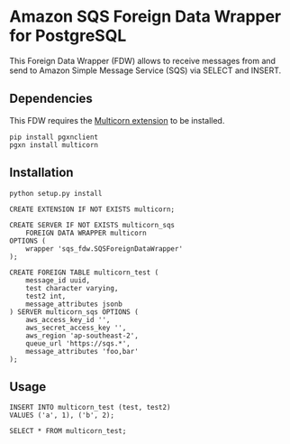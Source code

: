 # Amazon SQS Foreign Data Wrapper for PostgreSQL

This Foreign Data Wrapper (FDW) allows to receive messages from and send to Amazon Simple Message Service (SQS) via SELECT and INSERT.

## Dependencies

This FDW requires the [Multicorn extension](https://multicorn.org/#installation) to be installed.

```shell script
pip install pgxnclient
pgxn install multicorn
```

## Installation

```shell script
python setup.py install
```

```postgresql
CREATE EXTENSION IF NOT EXISTS multicorn;

CREATE SERVER IF NOT EXISTS multicorn_sqs 
    FOREIGN DATA WRAPPER multicorn
OPTIONS (
    wrapper 'sqs_fdw.SQSForeignDataWrapper'
);

CREATE FOREIGN TABLE multicorn_test (
    message_id uuid,
    test character varying,
    test2 int,
    message_attributes jsonb
) SERVER multicorn_sqs OPTIONS (
    aws_access_key_id '',
    aws_secret_access_key '',
    aws_region 'ap-southeast-2',
    queue_url 'https://sqs.*',
    message_attributes 'foo,bar'
);
```

## Usage

```postgresql
INSERT INTO multicorn_test (test, test2)
VALUES ('a', 1), ('b', 2);

SELECT * FROM multicorn_test;
```
